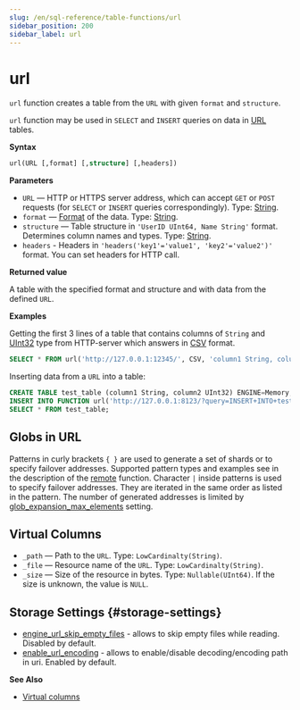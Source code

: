 ```yaml
---
slug: /en/sql-reference/table-functions/url
sidebar_position: 200
sidebar_label: url
---
```


# url

`url` function creates a table from the `URL` with given `format` and `structure`.

`url` function may be used in `SELECT` and `INSERT` queries on data in [URL](../../engines/table-engines/special/url.md) tables.

**Syntax**

``` sql
url(URL [,format] [,structure] [,headers])
```

**Parameters**

- `URL` — HTTP or HTTPS server address, which can accept `GET` or `POST` requests (for `SELECT` or `INSERT` queries correspondingly). Type: [String](../../sql-reference/data-types/string.md).
- `format` — [Format](../../interfaces/formats.md#formats) of the data. Type: [String](../../sql-reference/data-types/string.md).
- `structure` — Table structure in `'UserID UInt64, Name String'` format. Determines column names and types. Type: [String](../../sql-reference/data-types/string.md).
- `headers` - Headers in `'headers('key1'='value1', 'key2'='value2')'` format. You can set headers for HTTP call.

**Returned value**

A table with the specified format and structure and with data from the defined `URL`.

**Examples**

Getting the first 3 lines of a table that contains columns of `String` and [UInt32](../../sql-reference/data-types/int-uint.md) type from HTTP-server which answers in [CSV](../../interfaces/formats.md#csv) format.

``` sql
SELECT * FROM url('http://127.0.0.1:12345/', CSV, 'column1 String, column2 UInt32', headers('Accept'='text/csv; charset=utf-8')) LIMIT 3;
```

Inserting data from a `URL` into a table:

``` sql
CREATE TABLE test_table (column1 String, column2 UInt32) ENGINE=Memory;
INSERT INTO FUNCTION url('http://127.0.0.1:8123/?query=INSERT+INTO+test_table+FORMAT+CSV', 'CSV', 'column1 String, column2 UInt32') VALUES ('http interface', 42);
SELECT * FROM test_table;
```

## Globs in URL

Patterns in curly brackets `{ }` are used to generate a set of shards or to specify failover addresses. Supported pattern types and examples see in the description of the [remote](remote.md#globs-in-addresses) function.
Character `|` inside patterns is used to specify failover addresses. They are iterated in the same order as listed in the pattern. The number of generated addresses is limited by [glob_expansion_max_elements](../../operations/settings/settings.md#glob_expansion_max_elements) setting.

## Virtual Columns

- `_path` — Path to the `URL`. Type: `LowCardinalty(String)`.
- `_file` — Resource name of the `URL`. Type: `LowCardinalty(String)`.
- `_size` — Size of the resource in bytes. Type: `Nullable(UInt64)`. If the size is unknown, the value is `NULL`.

## Storage Settings {#storage-settings}

- [engine_url_skip_empty_files](/docs/en/operations/settings/settings.md#engine_url_skip_empty_files) - allows to skip empty files while reading. Disabled by default.
- [enable_url_encoding](/docs/en/operations/settings/settings.md#enable_url_encoding) - allows to enable/disable decoding/encoding path in uri. Enabled by default.

**See Also**

- [Virtual columns](/docs/en/engines/table-engines/index.md#table_engines-virtual_columns)
